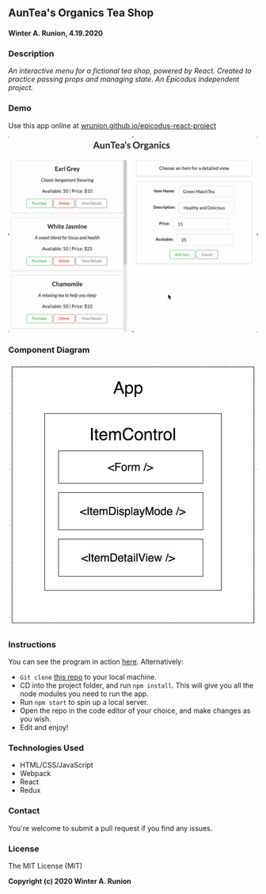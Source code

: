 ## AunTea's Organics Tea Shop

#### Winter A. Runion, 4.19.2020

### Description
_An interactive menu for a fictional tea shop, powered by React. Created to practice passing props and managing state. An Epicodus independent project._

### Demo

Use this app online at [wrunion.github.io/epicodus-react-project](https://wrunion.github.io/epicodus-react-project/)
<p align="center">
<img src="aunteas-organics.gif" alt="animated demo of tea shop purchasing software" />
</p>

### Component Diagram
<p align="center">
<img src="ComponentDiagram.png" alt="application component diagram" width="550px" />
</p>

### Instructions

You can see the program in action [here](https://wrunion.github.io/epicodus-react-project/). Alternatively:

* ```Git clone``` [this repo](https://github.com/wrunion/epicodus-react-project.git) to your local machine.
* CD into the project folder, and run ```npm install```. This will give you all the node modules you need to run the app.
* Run ```npm start``` to spin up a local server.
* Open the repo in the code editor of your choice, and make changes as you wish.
* Edit and enjoy!

### Technologies Used
* HTML/CSS/JavaScript
* Webpack
* React
* Redux

### Contact
You're welcome to submit a pull request if you find any issues.

### License
The MIT License (MIT)

**Copyright (c) 2020 Winter A. Runion**
